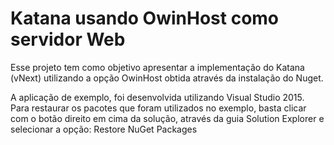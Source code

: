 # Katana usando OwinHost como servidor Web

Esse projeto tem como objetivo apresentar a implementação do Katana (vNext) utilizando a opção OwinHost obtida através da instalação do Nuget.

A aplicação de exemplo, foi desenvolvida utilizando Visual Studio 2015. Para restaurar os pacotes que foram utilizados no exemplo, basta clicar com o botão direito em cima da solução, através da guia Solution Explorer e selecionar a opção: Restore NuGet Packages
